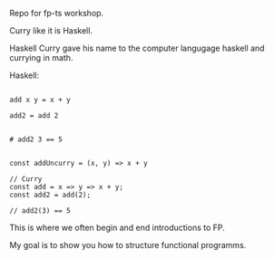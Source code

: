 Repo for fp-ts workshop.

Curry like it is Haskell.

Haskell Curry gave his name to the computer langugage haskell and currying in math.


Haskell:

```

add x y = x + y

add2 = add 2


# add2 3 == 5

```


```

const addUncurry = (x, y) => x + y

// Curry
const add = x => y => x + y;
const add2 = add(2);

// add2(3) == 5

```

This is where we often begin and end introductions to FP.

My goal is to show you how to structure functional programms.

